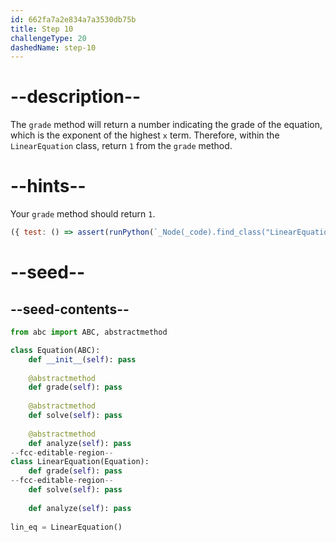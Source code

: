 ```yaml
---
id: 662fa7a2e834a7a3530db75b
title: Step 10
challengeType: 20
dashedName: step-10
---
```


# --description--

The `grade` method will return a number indicating the grade of the equation, which is the exponent of the highest `x` term. Therefore, within the `LinearEquation` class, return `1` from the `grade` method.

# --hints--

Your `grade` method should return `1`.

```js
({ test: () => assert(runPython(`_Node(_code).find_class("LinearEquation").find_function("grade").has_return("1")`)) })
```

# --seed--

## --seed-contents--

```py
from abc import ABC, abstractmethod

class Equation(ABC):
    def __init__(self): pass
    
    @abstractmethod
    def grade(self): pass    
    
    @abstractmethod
    def solve(self): pass
        
    @abstractmethod
    def analyze(self): pass
--fcc-editable-region--
class LinearEquation(Equation):
    def grade(self): pass
--fcc-editable-region--    
    def solve(self): pass
    
    def analyze(self): pass
    
lin_eq = LinearEquation()
```
